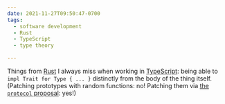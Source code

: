 ```yaml
---
date: 2021-11-27T09:50:47-0700
tags:
  - software development
  - Rust
  - TypeScript
  - type theory

---
```


Things from [Rust][rs] I always miss when working in [TypeScript][ts]: being able to `impl Trait for Type { ... }` distinctly from the body of the thing itself. (Patching prototypes with random functions: no! Patching them via [the `protocol` proposal][protocol]: yes!)

[rs]: https://www.rust-lang.org
[ts]: https://www.typescriptlang.org
[protocol]: https://github.com/tc39/proposal-first-class-protocols
